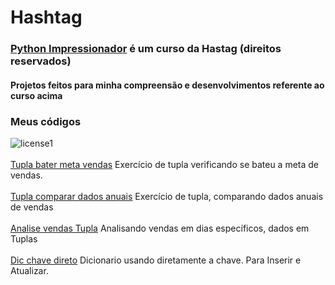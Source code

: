 # Hashtag 
### [Python Impressionador](https://portalhashtag.com) é um curso da Hastag (direitos reservados)
#### Projetos feitos para minha compreensão e desenvolvimentos referente ao curso acima
### Meus códigos

![license1](https://img.shields.io/static/v1?label=License&message=MIT&color=orange)
<br><br>[Tupla bater meta vendas](py-impressionador/M11/ex-tupla_01_bateu_meta.py) Exercício de tupla verificando se bateu a meta de vendas.
<br><br>[Tupla comparar dados anuais](py-impressionador/M11/ex-tupla_02_compara_ano_anterior.py) Exercício de tupla, comparando dados anuais de vendas
<br><br>[Analise vendas Tupla](py-impressionador/M11/ex-tupla_04_analise_vendas.py) Analisando vendas em dias específicos, dados em Tuplas
<br><br>[Dic chave direto](py-impressionador/M12/ex-dic_01.py) Dicionario usando diretamente a chave. Para Inserir e Atualizar.
<br><br>
<br><br>
